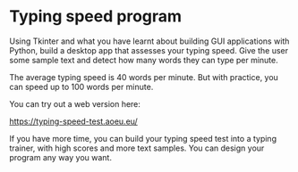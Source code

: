 # Typing speed program

Using Tkinter and what you have learnt about building GUI applications with
Python, build a desktop app that assesses your typing speed. Give the user some
sample text and detect how many words they can type per minute.

The average typing speed is 40 words per minute. But with practice, you can
speed up to 100 words per minute.


You can try out a web version here:

https://typing-speed-test.aoeu.eu/


If you have more time, you can build your typing speed test into a typing
trainer, with high scores and more text samples. You can design your program
any way you want.
